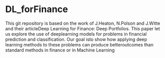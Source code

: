 # DL_forFinance
This git repository is based on the work of J.Heaton, N.Polson and J.Witte and their articleDeep Learning for Finance: Deep Portfolios.  This paper let us explore the use of deeplearning  models  for  problems  in  financial  prediction  and  classification.   Our  goal  isto  show  how  applying  deep  learning  methods  to  these  problems  can  produce  betteroutcomes than standard methods in finance or in Machine Learning
